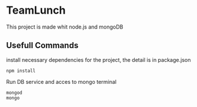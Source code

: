 # TeamLunch

This project is made whit node.js and mongoDB

## Usefull Commands


install necessary dependencies for the project, the detail is in package.json

    npm install

Run DB service and acces to mongo terminal

    mongod
    mongo
    